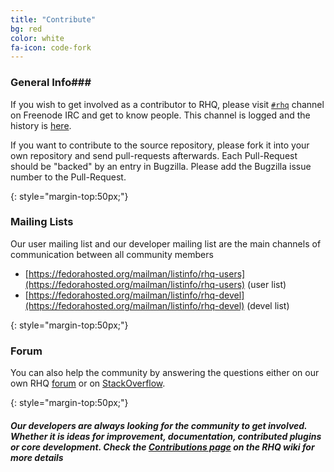 ```yaml
---
title: "Contribute"
bg: red
color: white
fa-icon: code-fork
---
```


### General Info###

If you wish to get involved as a contributor to RHQ, please visit [`#rhq`](irc://irc.freenode.net/#rhq) channel on Freenode IRC and get to know people. This channel is logged and the history is [here](http://transcripts.jboss.org/channel/irc.freenode.org/%23rhq/index.html).

If you want to contribute to the source repository, please fork it into your own repository and send pull-requests afterwards. Each Pull-Request should be "backed" by an entry in Bugzilla. Please add the Bugzilla issue number to the Pull-Request.

{: style="margin-top:50px;"}
### Mailing Lists ###

Our user mailing list and our developer mailing list are the main channels of communication between all community members

* [https://fedorahosted.org/mailman/listinfo/rhq-users](https://fedorahosted.org/mailman/listinfo/rhq-users) (user list)
* [https://fedorahosted.org/mailman/listinfo/rhq-devel](https://fedorahosted.org/mailman/listinfo/rhq-devel) (devel list)

{: style="margin-top:50px;"}
### Forum ###

You can also help the community by answering the questions either on our own RHQ [forum](https://community.jboss.org/en/rhq) or on [StackOverflow](https://stackoverflow.com/search?q=rhq).

{: style="margin-top:50px;"}
#### *Our developers are always looking for the community to get involved. Whether it is ideas for improvement, documentation, contributed plugins or core development. Check the [Contributions page](https://docs.jboss.org/author/display/RHQ/Contributions) on the RHQ wiki for more details*
